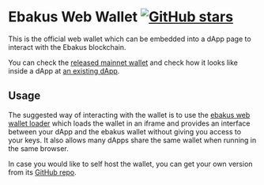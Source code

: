 # Ebakus Web Wallet [![GitHub stars](https://img.shields.io/github/stars/ebakus/ebakus-web-wallet.svg?style=social&label=ebakus/ebakus-web-wallet&maxAge=2592000)](https://github.com/ebakus/ebakus-web-wallet)

This is the official web wallet which can be embedded into a dApp page to interact with the Ebakus blockchain.

You can check the [released mainnet wallet](https://wallet.ebakus.com) and check how it looks like inside a dApp at [an existing dApp](https://ebakus.dslots.one).

## Usage

The suggested way of interacting with the wallet is to use the [ebakus web wallet loader](./wallet-loader.md) which loads the wallet in an iframe and provides an interface between your dApp and the ebakus wallet without giving you access to your keys. It also allows many dApps share the same wallet when running in the same browser.

In case you would like to self host the wallet, you can get your own version from its [GitHub repo](https://github.com/ebakus/ebakus-web-wallet).

